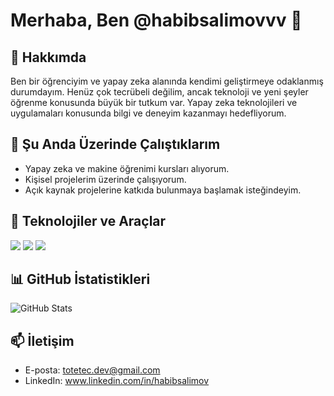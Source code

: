 # Merhaba, Ben @habibsalimovvv 👋

## 🚀 Hakkımda
Ben bir öğrenciyim ve yapay zeka alanında kendimi geliştirmeye odaklanmış durumdayım. Henüz çok tecrübeli değilim, ancak teknoloji ve yeni şeyler öğrenme konusunda büyük bir tutkum var. Yapay zeka teknolojileri ve uygulamaları konusunda bilgi ve deneyim kazanmayı hedefliyorum.

## 🌱 Şu Anda Üzerinde Çalıştıklarım
- Yapay zeka ve makine öğrenimi kursları alıyorum.
- Kişisel projelerim üzerinde çalışıyorum.
- Açık kaynak projelerine katkıda bulunmaya başlamak isteğindeyim.

## 🔧 Teknolojiler ve Araçlar
![](https://img.shields.io/badge/Code-Python-blue)
![](https://img.shields.io/badge/Tool-TensorFlow-orange)
![](https://img.shields.io/badge/IDE-Jupyter-orange)

## 📊 GitHub İstatistikleri
![GitHub Stats](https://github-readme-stats.vercel.app/api?username=[KullanıcıAdınız]&show_icons=true)


## 📫 İletişim
- E-posta: totetec.dev@gmail.com
- LinkedIn: www.linkedin.com/in/habibsalimov

